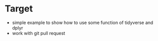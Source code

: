 # Target

  * simple example to show how to use some function of tidyverse and dplyr
  * work with git pull request
